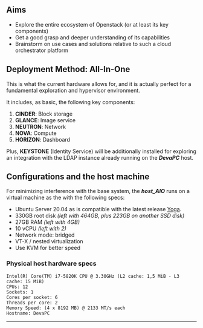 ## Aims

- Explore the entire ecosystem of Openstack (or at least its key components)
- Get a good grasp and deeper understanding of its capabilities
- Brainstorm on use cases and solutions relative to such a cloud orchestrator platform

## Deployment Method: All-In-One

This is what the current hardware allows for, and it is actually perfect for a fundamental exploration and hypervisor environment.

It includes, as basic, the following key components:

1. **CINDER**: Block storage
2. **GLANCE**: Image service
3. **NEUTRON**: Network
4. **NOVA**: Compute
5. **HORIZON**: Dashboard

Plus, **KEYSTONE** (Identity Service) will be additionally installed for exploring an integration with the LDAP instance already running on the _**DevaPC**_ host. 

## Configurations and the host machine

For minimizing interference with the base system, the _**host_AIO**_ runs on a virtual machine as the with the following specs:
- Ubuntu Server 20.04 as is compatible with the latest release [Yoga](https://www.openstack.org/software/yoga/).
- 330GB root disk _(left with 464GB, plus 223GB on another SSD disk)_
- 27GB RAM _(left with 4GB)_
- 10 vCPU _(left with 2)_
- Network mode: bridged
- VT-X / nested virtualization
- Use KVM for better speed

### Physical host hardware specs
```
Intel(R) Core(TM) i7-5820K CPU @ 3.30GHz (L2 cache: 1,5 MiB - L3 cache: 15 MiB)
CPUs: 12
Sockets: 1
Cores per socket: 6
Threads per core: 2
Memory Speed: (4 x 8192 MB) @ 2133 MT/s each
Hostname: DevaPC
```
---

